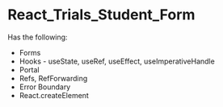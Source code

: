 # React_Trials_Student_Form
Has the following:
 - Forms
 - Hooks - useState, useRef, useEffect, useImperativeHandle
 - Portal
 - Refs, RefForwarding
 - Error Boundary
 - React.createElement
